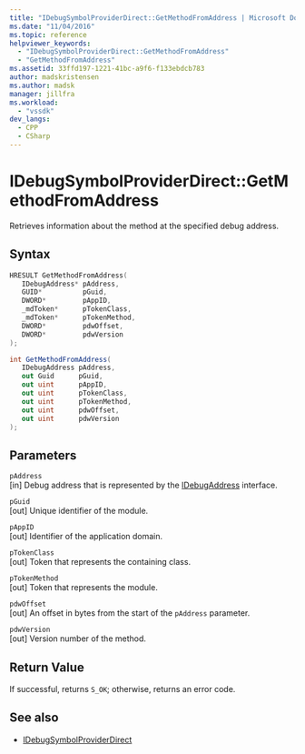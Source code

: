 ```yaml
---
title: "IDebugSymbolProviderDirect::GetMethodFromAddress | Microsoft Docs"
ms.date: "11/04/2016"
ms.topic: reference
helpviewer_keywords:
  - "IDebugSymbolProviderDirect::GetMethodFromAddress"
  - "GetMethodFromAddress"
ms.assetid: 33ffd197-1221-41bc-a9f6-f133ebdcb783
author: madskristensen
ms.author: madsk
manager: jillfra
ms.workload:
  - "vssdk"
dev_langs:
  - CPP
  - CSharp
---
```

# IDebugSymbolProviderDirect::GetMethodFromAddress
Retrieves information about the method at the specified debug address.

## Syntax

```cpp
HRESULT GetMethodFromAddress(
   IDebugAddress* pAddress,
   GUID*          pGuid,
   DWORD*         pAppID,
   _mdToken*      pTokenClass,
   _mdToken*      pTokenMethod,
   DWORD*         pdwOffset,
   DWORD*         pdwVersion
);
```

```csharp
int GetMethodFromAddress(
   IDebugAddress pAddress,
   out Guid      pGuid,
   out uint      pAppID,
   out uint      pTokenClass,
   out uint      pTokenMethod,
   out uint      pdwOffset,
   out uint      pdwVersion
);
```

## Parameters
`pAddress`\
[in] Debug address that is represented by the [IDebugAddress](../../../extensibility/debugger/reference/idebugaddress.md) interface.

`pGuid`\
[out] Unique identifier of the module.

`pAppID`\
[out] Identifier of the application domain.

`pTokenClass`\
[out] Token that represents the containing class.

`pTokenMethod`\
[out] Token that represents the module.

`pdwOffset`\
[out] An offset in bytes from the start of the `pAddress` parameter.

`pdwVersion`\
[out] Version number of the method.

## Return Value
 If successful, returns `S_OK`; otherwise, returns an error code.

## See also
- [IDebugSymbolProviderDirect](../../../extensibility/debugger/reference/idebugsymbolproviderdirect.md)